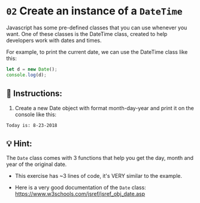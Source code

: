 # `02` Create an instance of a `DateTime`

Javascript has some pre-defined classes that you can use whenever you want. One of these classes is the DateTime class, created to help developers work with dates and times. 

For example, to print the current date, we can use the DateTime class like this:

```js
let d = new Date();
console.log(d);
```

## 📝 Instructions:

1. Create a new Date object with format month-day-year and print it on the console like this:

`Today is: 8-23-2018`


## 💡 Hint:

The `Date` class comes with 3 functions that help you get the day, month and year of the original date.

+ This exercise has ~3 lines of code, it's VERY similar to the example.

+ Here is a very good documentation of the `Date` class:
https://www.w3schools.com/jsref/jsref_obj_date.asp